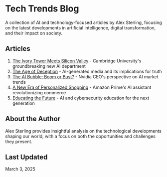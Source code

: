 # Tech Trends Blog

A collection of AI and technology-focused articles by Alex Sterling, focusing on the latest developments in artificial intelligence, digital transformation, and their impact on society.

## Articles

1. [The Ivory Tower Meets Silicon Valley](articles/ivory-tower-meets-silicon-valley.md) - Cambridge University's groundbreaking new AI department
2. [The Age of Deception](articles/age-of-deception.md) - AI-generated media and its implications for truth
3. [The AI Bubble: Boom or Bust?](articles/ai-bubble-boom-or-bust.md) - Nvidia CEO's perspective on AI market trends
4. [A New Era of Personalized Shopping](articles/personalized-shopping.md) - Amazon Prime's AI assistant revolutionizing commerce
5. [Educating the Future](articles/educating-future.md) - AI and cybersecurity education for the next generation

## About the Author

Alex Sterling provides insightful analysis on the technological developments shaping our world, with a focus on both the opportunities and challenges they present.

## Last Updated

March 3, 2025
